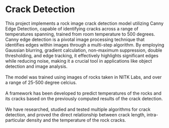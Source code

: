 # Crack Detection
This project implements a rock image crack detection model utilizing Canny Edge Detection, capable of identifying cracks across a range of temperatures spanning, trained from room temperature to 500 degrees. Canny edge detection is a pivotal image processing technique that identifies edges within images through a multi-step algorithm. By employing Gaussian blurring, gradient calculation, non-maximum suppression, double thresholding, and edge tracking, it effectively highlights significant edges while reducing noise, making it a crucial tool in applications like object detection and image analysis. <br>  <br>
The model was trained using images of rocks taken in NITK Labs, and over a range of 25-500 degree celcius. <br> <br>
A framework has been developed to predict temperatures of the rocks and its cracks based on the previously computed results of the crack detection. <br> <br>
We have researched, studied and tested multiple algorithms for crack detection, and proved the direct relationship between crack length, intra-particular density and the temperature of the rock cracks. <br>
